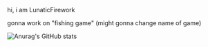 hi, i am LunaticFirework

gonna work on "fishing game" (might gonna change name of game)

![Anurag's GitHub stats](https://github-readme-stats.vercel.app/api?username=LunaticFirework&hide=contribs,prs)
